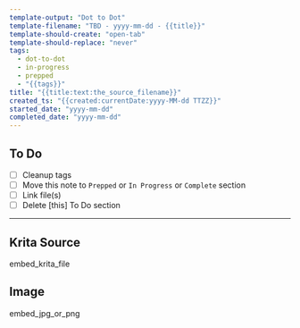 ```yaml
---
template-output: "Dot to Dot"
template-filename: "TBD - yyyy-mm-dd - {{title}}"
template-should-create: "open-tab"
template-should-replace: "never"
tags: 
  - dot-to-dot
  - in-progress
  - prepped
  - "{{tags}}"
title: "{{title:text:the_source_filename}}"
created_ts: "{{created:currentDate:yyyy-MM-dd TTZZ}}"
started_date: "yyyy-mm-dd"
completed_date: "yyyy-mm-dd"
---
```

## To Do 
- [ ] Cleanup tags
- [ ] Move this note to `Prepped` or `In Progress` or `Complete` section
- [ ] Link file(s)
- [ ] Delete [this] To Do section
---
## Krita Source
embed_krita_file

## Image
embed_jpg_or_png